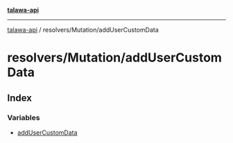 [**talawa-api**](../../../README.md)

***

[talawa-api](../../../modules.md) / resolvers/Mutation/addUserCustomData

# resolvers/Mutation/addUserCustomData

## Index

### Variables

- [addUserCustomData](variables/addUserCustomData.md)
